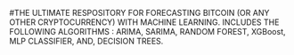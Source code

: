 #THE ULTIMATE RESPOSITORY FOR FORECASTING BITCOIN (OR ANY OTHER CRYPTOCURRENCY) WITH MACHINE LEARNING. INCLUDES THE FOLLOWING ALGORITHMS : ARIMA, SARIMA, RANDOM FOREST, XGBoost, MLP CLASSIFIER, AND, DECISION TREES.
